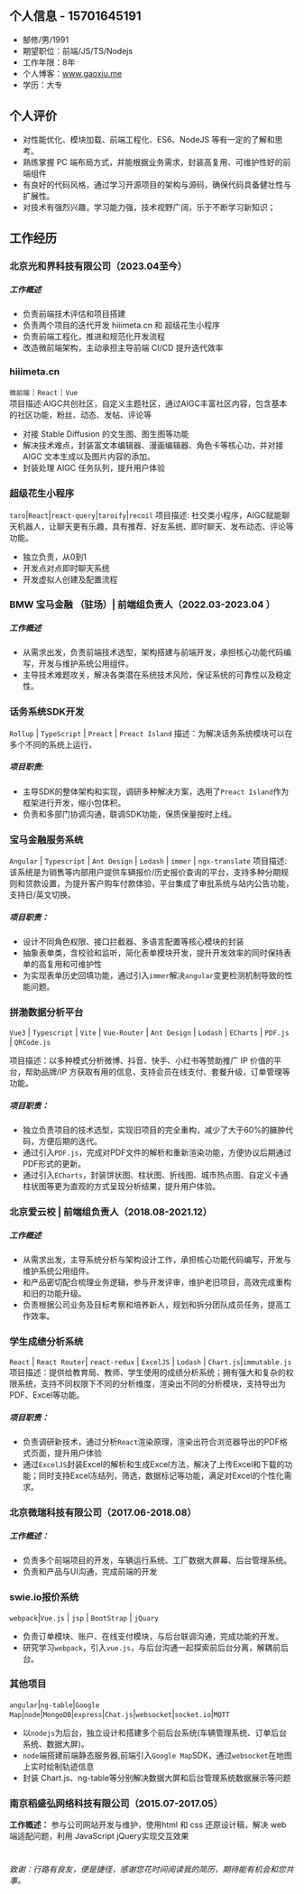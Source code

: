 ## 个人信息 - 15701645191

* 郜修/男/1991
* 期望职位：前端/JS/TS/Nodejs
* 工作年限：8年
* 个人博客：www.gaoxiu.me
*  学历：大专
## 个人评价

* 对性能优化、模块加载、前端工程化、ES6、NodeJS 等有一定的了解和思考。
* 熟练掌握 PC 端布局方式，并能根据业务需求，封装高复用、可维护性好的前端组件
* 有良好的代码风格，通过学习开源项目的架构与源码，确保代码具备健壮性与扩展性。
* 对技术有强烈兴趣，学习能力强，技术视野广阔，乐于不断学习新知识；
## 工作经历

### 北京光和界科技有限公司（2023.04至今）

##### 工作概述 
- 负责前端技术评估和项目搭建
- 负责两个项目的迭代开发 hiiimeta.cn 和 超级花生小程序
- 负责前端工程化，推进和规范化开发流程
- 改造微前端架构，主动承担主导前端 CI/CD 提升迭代效率
### hiiimeta.cn

`微前端`｜`React`｜`Vue`   
项目描述:AIGC共创社区，自定义主题社区，通过AIGC丰富社区内容，包含基本的社区功能，粉丝、动态、发帖、评论等
- 对接 Stable Diffusion 的文生图、图生图等功能
- 解决技术难点，封装富文本编辑器、漫画编辑器、角色卡等核心功，并对接 AIGC 文本生成以及图片内容的添加。
- 封装处理 AIGC 任务队列，提升用户体验
### 超级花生小程序
`taro`|`React`|`react-query`|`taroify`|`recoil`
项目描述: 社交类小程序，AIGC赋能聊天机器人，让聊天更有乐趣，具有推荐、好友系统、即时聊天、发布动态、评论等功能。
- 独立负责，从0到1
- 开发点对点即时聊天系统
- 开发虚拟人创建及配置流程
### BMW 宝马金融 （驻场）| 前端组负责人（2022\.03-2023.04 ）
##### 工作概述

* 从需求出发，负责前端技术选型，架构搭建与前端开发，承担核心功能代码编写，开发与维护系统公用组件。
* 主导技术难题攻关，解决各类潜在系统技术风险，保证系统的可靠性以及稳定性。

### 话务系统SDK开发

`Rollup` \| `TypeScript` \| `Preact` \| `Preact Island` 
描述：为解决话务系统模块可以在多个不同的系统上运行，
##### 项目职责:
* 主导SDK的整体架构和实现，调研多种解决方案，选用了`Preact Island`作为框架进行开发，缩小包体积。
* 负责和多部门协调沟通，联调SDK功能，保质保量按时上线。
### 宝马金融服务系统

`Angular` \| `Typescript` \| `Ant Design` \| `Lodash` \| `immer` \| `ngx-translate`
项目描述: 该系统是为销售等内部用户提供车辆报价/历史报价查询的平台，支持多种分期规则和贷款设置，为提升客户购车付款体验，平台集成了审批系统与站内公告功能，支持日/英文切换。
##### 项目职责：
* 设计不同角色权限、接口拦截器、多语言配置等核心模块的封装
* 抽象表单类，含校验和监听，简化表单模块开发，提升开发效率的同时保持表单的高复用和可维护性
* 为实现表单历史回填功能，通过引入`immer`解决`angular`变更检测机制导致的性能问题。
### 拼渤数据分析平台

`Vue3` \| `Typescript` \| `Vite` \| `Vue-Router` \| `Ant Design` \| `Lodash` \| `ECharts` \| `PDF.js` \| `QRCode.js`

项目描述：以多种模式分析微博、抖音、快手、小红书等赞助推广 IP 价值的平台，帮助品牌/IP 方获取有用的信息，支持会员在线支付、套餐升级，订单管理等功能。
##### 项目职责：
* 独立负责项目的技术选型，实现旧项目的完全重构，减少了大于60%的臃肿代码，方便后期的迭代。
* 通过引入`PDF.js`，完成对PDF文件的解析和重新渲染功能，方便协议后期通过PDF形式的更新。
* 通过引入`ECharts`，封装饼状图、柱状图、折线图、城市热点图、自定义卡通柱状图等更为直观的方式呈现分析结果，提升用户体验。
### 北京爱云校 \| 前端组负责人（2018\.08\-2021.12）

##### 工作概述
* 从需求出发，主导系统分析与架构设计工作，承担核心功能代码编写，开发与维护系统公用组件。
* 和产品密切配合梳理业务逻辑，参与开发评审，维护老旧项目，高效完成重构和旧的功能升级。
* 负责根据公司业务及目标考察和培养新人，规划和拆分团队成员任务，提高工作效率。
### 学生成绩分析系统

`React` \| `React Router`\| `react-redux` \| `ExcelJS` \| `Lodash` \| `Chart.js`|`immutable.js`
项目描述：提供给教育局、教师、学生使用的成绩分析系统；拥有强大和复杂的权限系统，支持不同权限下不同的分析维度，渲染出不同的分析模块，支持导出为PDF、Excel等功能。
##### 项目职责：
* 负责调研新技术，通过分析`React`渲染原理，渲染出符合浏览器导出的PDF格式页面，提升用户体验
* 通过`ExcelJS`封装Excel的解析和生成Excel方法，解决了上传Excel和下载的功能；同时支持Excel冻结列，筛选，数据标记等功能，满足对Excel的个性化需求。
### 北京微瑞科技有限公司（2017.06-2018.08）

##### 工作概述：
* 负责多个前端项目的开发，车辆运行系统、工厂数据大屏幕、后台管理系统。
* 负责和产品与UI沟通，完成前端的开发
### swie.io报价系统

`webpack`\|`Vue.js` \| `jsp` \| `BootStrap` \| `jQuary`
* 负责订单模块、账户、在线支付模块，与后台联调沟通，完成功能的开发。
* 研究学习`webpack`，引入`vue.js`，与后台沟通一起探索前后台分离，解耦前后台。

### 其他项目
`angular`\|`ng-table`\|`Google Map`\|`node`\|`MongoDB`\|`express`\|`Chat.js`\|`websocket`\|`socket.io`\|`MQTT`
* 以`nodejs`为后台，独立设计和搭建多个前后台系统(车辆管理系统、订单后台系统、数据大屏)。
* `node`端搭建前端静态服务器,前端引入`Google Map`SDK，通过`websocket`在地图上实时绘制轨迹信息
* 封装 Chart.js、ng-table等分别解决数据大屏和后台管理系统数据展示等问题
### 南京稻盛弘网络科技有限公司（2015.07-2017.05）

**工作概述：** 参与公司网站开发与维护，使用html 和 css 还原设计稿，解决 web 端适配问题，利用 JavaScript jQuery实现交互效果
# 
*致谢：行路有良友，便是捷径，感谢您花时间阅读我的简历，期待能有机会和您共事。*
